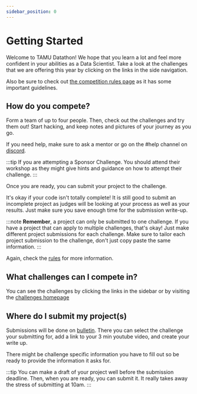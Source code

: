 ```yaml
---
sidebar_position: 0
---
```

# Getting Started

Welcome to TAMU Datathon! We hope that you learn a lot and feel more confident in your abilities as a Data Scientist. Take a look at the challenges that we are offering this year by clicking on the links in the side navigation. 

Also be sure to check out [the competition rules page](rules) as it has some important guidelines.


## How do you compete?
Form a team of up to four people. Then, check out the challenges and try them out! Start hacking, and keep notes and pictures of your journey as you go.

If you need help, make sure to ask a mentor or go on the #help channel on [discord](https://tamudatathon.com/guild).

:::tip
If you are attempting a Sponsor Challenge. You should attend their workshop as they might give hints and guidance on how to attempt their challenge.
:::

Once you are ready, you can submit your project to the challenge.

It's okay if your code isn't totally complete! It is still good to submit an incomplete project as judges will be looking at your process as well as your results. Just make sure you save enough time for the submission write-up.

:::note
**Remember**, a project can only be submitted to one challenge. If you have a project that can apply to multiple challenges, that's okay! Just make different project submissions for each challenge. Make sure to tailor each project submission to the challenge, don't just copy paste the same information. 
:::

Again, check the [rules](rules) for more information.


## What challenges can I compete in?

You can see the challenges by clicking the links in the sidebar or by visiting the [challenges homepage](/)

## Where do I submit my project(s)
Submissions will be done on [bulletin](https://tamudatathon.com/bulletin). There you can select the challenge your submitting for, add a link to your 3 min youtube video, and create your write up.

There might be challenge specific information you have to fill out so be ready to provide the information it asks for.

:::tip
You can make a draft of your project well before the submission deadline. Then, when you are ready, you can submit it. It really takes away the stress of submitting at 10am.
:::